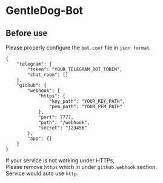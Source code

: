 # GentleDog-Bot

## Before use
Please properly configure the `bot.conf` file in `json format`.  
```
{
    "telegram": {
        "token": "YOUR_TELEGRAM_BOT_TOKEN",
        "chat_room": []
    },
    "github": {
        "webhook": {
            "https": {
                "key_path": "YOUR_KEY_PATH",
                "pem_path": "YOUR_PEM_PATH"
            },
            "port": 7777,
            "path": "/webhook",
            "secret": "123456"
        },
        "app": {}
    }
}
```
  
If your service is not working under HTTPs,  
Please remove `https` which in under `github.webhook` section.  
Service would auto use `http`.  